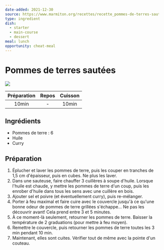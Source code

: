 ```yaml
---
date-added: 2021-12-30
source: https://www.marmiton.org/recettes/recette_pommes-de-terres-sautees_36392.aspx
type: ingredient
dish:
  - starter
  - main-course
  - dessert
meal: lunch
opportunity: cheat-meal
---
```


# Pommes de terres sautées

![](images/Pommes%20de%20terres%20sautées.jpg)

| Préparation | Repos | Cuisson |
|:-----------:|:-----:|:-------:|
|    10min    |   -   |  10min  |

## Ingrédients

- Pommes de terre : 6
- Huile
- Curry

## Préparation

1. Éplucher et laver les pommes de terre, puis les couper en tranches de 1,5 cm d'épaisseur, puis en cubes. Ne plus les laver.
2. Dans une sauteuse, faire chauffer 3 cuillères à soupe d'huile. Lorsque l'huile est chaude, y mettre les pommes de terre d'un coup, puis les enrober d'huile dans tous les sens avec une cuillère en bois.
3. Ajouter sel et poivre (et éventuellement curry), puis re-mélanger.
4. Porter à feu maximal et faire cuire avec le couvercle jusqu'à ce qu'une bonne odeur de pommes de terre grillées s'échappe... Ne pas les découvrir avant! Cela prend entre 3 et 5 minutes.
5. À ce moment-là seulement, retourner les pommes de terre. Baisser la température de 2 graduations (pour mettre à feu moyen).
6. Remettre le couvercle, puis retourner les pommes de terre toutes les 3 min pendant 10 min.
7. Maintenant, elles sont cuites. Vérifier tout de même avec la pointe d'un couteau.

